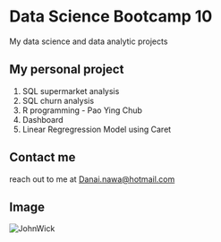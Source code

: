 # Data Science Bootcamp 10
My data science and data analytic projects

## My personal project

1. SQL supermarket analysis
2. SQL churn analysis
3. R programming - Pao Ying Chub
4. Dashboard
5. Linear Regregression Model using Caret

## Contact me
reach out to me at Danai.nawa@hotmail.com

## Image
![JohnWick](https://encrypted-tbn0.gstatic.com/images?q=tbn:ANd9GcQw6fnfACvgO2RyI6PSjE6KS_XYBb0Kp1ePgg&s)
